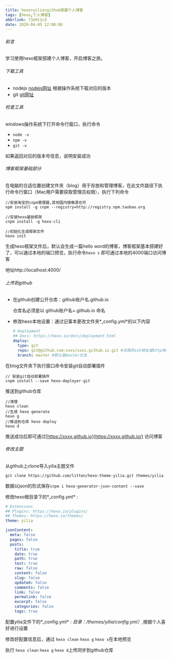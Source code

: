 ```yaml
---
title: hexo+yilia+github搭建个人博客
tags: [hexo,个人博客]
abbrlink: 73e911cd
date: 2020-04-05 12:00:00
---
```


###### 前言

学习使用hexo框架搭建个人博客，开启博客之旅。

###### 下载工具

- nodejs [nodejs网址](https://nodejs.org/en/) 根据操作系统下载对应的版本
- git [git网址](https://git-scm.com/)

###### 检查工具

windows操作系统下打开命令行窗口，执行命令

- `node -v`
- `npm -v`
- `git -v`

如果返回对应的版本号信息，说明安装成功

<!--more-->

###### 博客框架基础部分

在电脑的合适位置创建文件夹（blog）用于存放和管理博客，在此文件路径下执行命令行窗口（Mac用户需要获取管理员权限），执行下列命令

```shell
//安装淘宝的cnpm管理器,其他国内镜像源也可
npm install -g cnpm --registry=http://registry.npm.taobao.org 

//安装hexo基础框架
cnpm install -g hexo-cli

//初始化生成框架文件
hexo init
```

生成hexo框架文件后，默认会生成一篇hello word的博客，博客框架基本搭建好了，可以通过本地的端口预览，执行命令`hexo s` 即可通过本地的4000端口访问博客

地址http://localhost:4000/

###### 上传到github

- 在github创建公开仓库：github账户名.github.io

  仓库名必须是以 github账户名+.github.io 命名

- 修改hexo本地设置：通过记事本更改文件夹*_config.yml*的以下内容

  ```yaml
  # Deployment
  ## Docs: https://hexo.io/docs/deployment.html
  deploy:
    type: git
    repo: git@github.com:xxxx/xxxx.github.io.git #仓库的ssh地址或http地址
    branch: master #默认是master分支
  ```

在blog文件夹下执行窗口命令安装git自动部署插件

```shell
// 安装git自动部署插件
cnpm install --save hexo-deployer-git
```

推送到github仓库

```shell
//清理
hexo clean
//生成 hexo generate
hexo g
//推送到仓库 hexo deploy
hexo d
```

推送成功后即可通过[https://xxxx.github.io](https://xxxx.github.io/)	访问博客

###### 修改主题

从github上clone导入yilia主题文件

```shell
git clone https://github.com/litten/hexo-theme-yilia.git themes/yilia
```

数据以json的形式保存`cnpm i hexo-generator-json-content --save`

修改hexo根目录下的*_config.yml* :

```yaml
# Extensions
## Plugins: https://hexo.io/plugins/
## Themes: https://hexo.io/themes/
theme: yilia

jsonContent:
  meta: false
  pages: false
  posts:
    title: true
    date: true
    path: true
    text: true
    raw: false
    content: false
    slug: false
    updated: false
    comments: false
    link: false
    permalink: false
    excerpt: false
    categories: false
    tags: true
```

配置yilia文件下的*_config.yml* : *目录：/themes/yilia/config.yml）*,根据个人喜好进行设置

修改好配置信息后，通过 `hexo clean` `hexo g` `hexo s`在本地预览

执行 `hexo clean` `hexo g` `hexo d`上传同步到github仓库